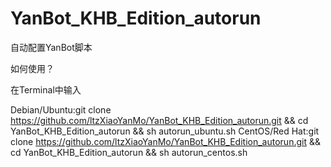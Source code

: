 # YanBot_KHB_Edition_autorun
自动配置YanBot脚本

如何使用？

在Terminal中输入

Debian/Ubuntu:git clone https://github.com/ltzXiaoYanMo/YanBot_KHB_Edition_autorun.git && cd YanBot_KHB_Edition_autorun && sh autorun_ubuntu.sh
CentOS/Red Hat:git clone https://github.com/ltzXiaoYanMo/YanBot_KHB_Edition_autorun.git && cd YanBot_KHB_Edition_autorun && sh autorun_centos.sh
